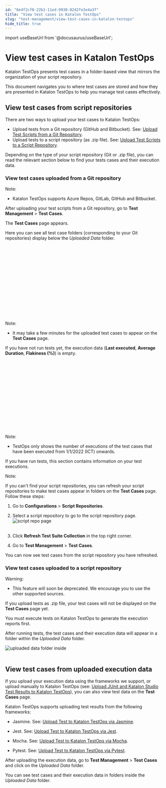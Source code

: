 ```yaml
---
id: "8e4f2cf0-22b2-11ed-9930-0242fe3e4a3f"
title: "View test cases in Katalon TestOps"
slug: "test-management/view-test-cases-in-katalon-testops"
hide_title: true
---
```

import useBaseUrl from '@docusaurus/useBaseUrl';


# <a id="id" class="anchor_top_offset"/><a id="ariaid-title1" class="anchor_top_offset"/>View test cases in <span xmlns="http://www.w3.org/1999/xhtml" className="ph">Katalon TestOps</span> 

<p xmlns="http://www.w3.org/1999/xhtml" className="p">Katalon TestOps presents test cases in a folder-based view that   mirrors the organization of your script repository.</p> 
<p xmlns="http://www.w3.org/1999/xhtml" className="p">This document navigates you to where test cases are stored and   how they are presented in Katalon TestOps to help you manage test   cases effectively.</p> 
    

## <a id="id_1" class="anchor_top_offset"/>View test cases from script repositories

    
      
<p xmlns="http://www.w3.org/1999/xhtml" className="p">There are two ways to upload your test cases to Katalon   TestOps:</p> 
      
<ul xmlns="http://www.w3.org/1999/xhtml" className="ul">   <li className="li">Upload tests from a Git repository (GitHub and Bitbucket). See:     <a className="xref" href="/test-management/upload-test-scripts-from-the-git-repository">Upload       Test Scripts from a Git Repository</a>.</li>   <li className="li">Upload tests to a script repository (as .zip file). See: <a className="xref" href="/test-management/upload-test-scripts-to-a-script-repository">Upload       Test Scripts to a Script Repository</a>.</li> </ul> 
      
<p xmlns="http://www.w3.org/1999/xhtml" className="p">Depending on the type of your script repository (Git or .zip   file), you can read the relevant section below to find your tests   cases and their execution data.</p> 
    
          

### <a id="id_2" class="anchor_top_offset"/>View test cases uploaded from a Git repository

<div xmlns="http://www.w3.org/1999/xhtml" className="note note note_note"><span className="note__title">Note:</span> 
  <ul className="ul"><li className="li">
      <p className="p">Katalon TestOps supports Azure Repos, GitLab, GitHub and Bitbucket.</p>
    </li></ul>
</div>
<p xmlns="http://www.w3.org/1999/xhtml" className="p">After uploading your test scripts from a Git repository, go to <strong className="ph b">Test Management</strong> &gt; <strong className="ph b">Test Cases</strong>.</p> 
<p xmlns="http://www.w3.org/1999/xhtml" className="p">The <strong className="ph b">Test Cases</strong> page appears.</p> 
<p xmlns="http://www.w3.org/1999/xhtml" className="p">Here you can see all test case folders (corresponding to your Git repositories) display below the <em className="ph i">Uploaded Data</em> folder.</p> 
<p xmlns="http://www.w3.org/1999/xhtml" className="p">   <svg xmlns="http://www.w3.org/2000/svg" height={371} id="svgcontent" overflow="visible" viewBox="0 0 818 371" width={818} x={818} y={371} className="anchor_top_offset"><g style={{pointerEvents: 'all'}}><title style={{pointerEvents: 'inherit'}}>Layer 1        </title><image height={371} id="svg_cda7479a-4853-4be8-a928-595fa24fd6dd" width={818} actuate="onLoad" href="https://github.com/katalon-studio/docs-images/raw/master/katalon-analytics/docs/testops-dec-release-test-case-mgt/kt-test-case-page-ui-jun22.png" show="embed" type="simple" className="anchor_top_offset" /><rect fill="#000000" fillOpacity={0} height={289} id="svg_1" rx={5} ry={5} stroke="#6bb545" strokeOpacity={1} strokeWidth={4} style={{pointerEvents: 'inherit'}} width={144} x="14.166666666666629" y="75.5" className="anchor_top_offset" /></g></svg> </p> 
<div xmlns="http://www.w3.org/1999/xhtml" className="note note note_note"><span className="note__title">Note:</span> 
  <ul className="ul"><li className="li">
      <p className="p">It may take a few minutes for the uploaded test cases to appear on the <strong className="ph b">Test Cases</strong> page.</p>
    </li></ul>
</div>
<p xmlns="http://www.w3.org/1999/xhtml" className="p">If you have not run tests yet, the execution data (<strong className="ph b">Last executed</strong>, <strong className="ph b">Average Duration</strong>, <strong className="ph b">Flakiness (%)</strong>) is empty.</p> 
<div xmlns="http://www.w3.org/1999/xhtml" className="p">
  <svg xmlns="http://www.w3.org/2000/svg" height={385} id="svg_c5bfdff4-0d9a-4702-967c-9a673f3b90c2" overflow="visible" viewBox="0 0 818 385" width={818} x={818} y={385} className="anchor_top_offset"><g style={{pointerEvents: 'all'}}><title style={{pointerEvents: 'inherit'}}>Layer 1 
      </title><image height={385} id="svg_875bd476-e480-4571-adb7-41f3ee419fa2" width={818} actuate="onLoad" href="https://github.com/katalon-studio/docs-images/raw/master/katalon-analytics/docs/testops-dec-release-test-case-mgt/kt-test-case-page-details-info-ui-jun22.png" show="embed" type="simple" className="anchor_top_offset" /><rect fill="#000000" fillOpacity={0} height={107} id="svg_1421d12d-a195-4bc8-80de-8bceb6421426" rx={5} ry={5} stroke="#6bb545" strokeOpacity={1} strokeWidth={4} style={{pointerEvents: 'inherit'}} width={624} x="182.16666666666663" y="197.83333333333331" className="anchor_top_offset" /></g></svg>
  <div className="note note note_note"><span className="note__title">Note:</span> 
    <ul className="ul"><li className="li">
        <p className="p">TestOps only shows the number of executions of the test cases that have been executed from 1/1/2022 (ICT) onwards.</p>
      </li></ul>
  </div>
</div>
<p xmlns="http://www.w3.org/1999/xhtml" className="p">If you have run tests, this section contains information on your test executions.</p> 
<div xmlns="http://www.w3.org/1999/xhtml" className="note note note_note"><span className="note__title">Note:</span> 
  <p className="p">If you can't find your script repositories, you can refresh your script repositories to make test cases appear in folders on the <strong className="ph b">Test Cases</strong> page. Follow these steps:</p>
  <ol className="ol"><li className="li">
      <p className="p">Go to <strong className="ph b">Configurations</strong> &gt; <strong className="ph b">Script Repositories</strong>.</p>
    </li><li className="li">
      <p className="p">Select a script repository to go to the script repository page. <img className="image" src={useBaseUrl("https://github.com/katalon-studio/docs-images/raw/master/katalon-analytics/docs/testops-dec-release-test-case-mgt/script-repo-page.png")} alt="script repo page" /><br /><br />
      </p>
    </li><li className="li">
      <p className="p">Click <strong className="ph b">Refresh Test Suite Collection</strong> in the top right corner.</p>
    </li><li className="li">
      <p className="p">Go to <strong className="ph b">Test Management</strong> &gt; <strong className="ph b">Test Cases</strong>.</p>
    </li></ol>
  <p className="p">You can now see test cases from the script repository you have refreshed.</p>
</div>

### <a id="id_3" class="anchor_top_offset"/>View test cases uploaded to a script repository

<div xmlns="http://www.w3.org/1999/xhtml" className="note warning note_warning"><span className="note__title">Warning:</span> <ul className="ul"><li className="li"><p className="p">This feature will soon be deprecated. We encourage you to use the other supported sources.</p></li></ul></div>
<p xmlns="http://www.w3.org/1999/xhtml" className="p">If you upload tests as .zip file, your test cases will not be displayed on the <strong className="ph b">Test Cases</strong> page yet.</p> 
<p xmlns="http://www.w3.org/1999/xhtml" className="p">You must execute tests on Katalon TestOps to generate the execution reports first.</p> 
<p xmlns="http://www.w3.org/1999/xhtml" className="p">After running tests, the test cases and their execution data will appear in a folder within the <em className="ph i">Uploaded Data</em> folder.</p> 
<p xmlns="http://www.w3.org/1999/xhtml" className="p"><img className="image" src={useBaseUrl("https://github.com/katalon-studio/docs-images/raw/master/katalon-analytics/docs/testops-dec-release-test-case-mgt/kt-test-case-uploaded-data-ui-jun22.png")} alt="uploaded data folder inside" /><br /><br /></p> 
    

## <a id="id_4" class="anchor_top_offset"/>View test cases from uploaded execution data

    
      
<p xmlns="http://www.w3.org/1999/xhtml" className="p">If you upload your execution data using the frameworks we   support, or upload manually to Katalon TestOps (see: <a className="xref" href="/reports-and-analytics/reports/upload-test-reports/upload-junit-and-katalon-studio-report-files-to-katalon-testops-manually">Upload     JUnit and Katalon Studio Test Results to Katalon TestOps</a>), you   can also view test data on the <strong className="ph b">Test Cases</strong>   page.</p> 
      
<p xmlns="http://www.w3.org/1999/xhtml" className="p">Katalon TestOps supports uploading test results from the   following frameworks:</p> 
      
<ul xmlns="http://www.w3.org/1999/xhtml" className="ul">   <li className="li">     <p className="p">Jasmine. See: <a className="xref" href="/reports-and-analytics/reports/upload-test-reports/upload-reports-from-other-framework/upload-test-reports-from-jasmine-to-katalon-testops">Upload         Test to Katalon TestOps via Jasmine</a>.</p>   </li>   <li className="li">     <p className="p">Jest. See: <a className="xref" href="/reports-and-analytics/reports/upload-test-reports/upload-reports-from-other-framework/upload-test-reports-from-jest-to-katalon-testops">Upload         Test to Katalon TestOps via Jest</a>.</p>   </li>   <li className="li">     <p className="p">Mocha. See: <a className="xref" href="/reports-and-analytics/reports/upload-test-reports/upload-reports-from-other-framework/upload-test-reports-from-mocha-to-katalon-testops">Upload         Test to Katalon TestOps via Mocha</a>.</p>   </li>   <li className="li">     <p className="p">Pytest. See: <a className="xref" href="/reports-and-analytics/reports/upload-test-reports/upload-reports-from-other-framework/upload-test-reports-from-pytest-to-katalon-testops">Upload         Test to Katalon TestOps via Pytest</a>.</p>   </li> </ul> 
      
<p xmlns="http://www.w3.org/1999/xhtml" className="p">After uploading the execution data, go to <strong className="ph b">Test     Management</strong> &gt; <strong className="ph b">Test Cases</strong> and click on   the <em className="ph i">Uploaded Data</em> folder.</p> 
      
<p xmlns="http://www.w3.org/1999/xhtml" className="p">You can see test cases and their execution data in folders   inside the <em className="ph i">Uploaded Data</em> folder.</p> 
    
  
